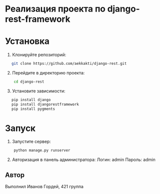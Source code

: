 # Реализация проекта по django-rest-framework

# Установка

1. Клонируйте репозиторий:

```bash
   git clone https://github.com/aekkakti/django-rest.git

```

2. Перейдите в директорию проекта:

```bash
    cd django-rest
```

3. Установите зависимости:

```bash
   pip install django
   pip install djangorestframework
   pip install pygments
```

# Запуск

1. Запустите сервер:

```bash
    python manage.py runserver
```

2. Авторизация в панель администратора:
   Логин: admin
   Пароль: admin

## Автор

Выполнил Иванов Гордей, 421 группа

